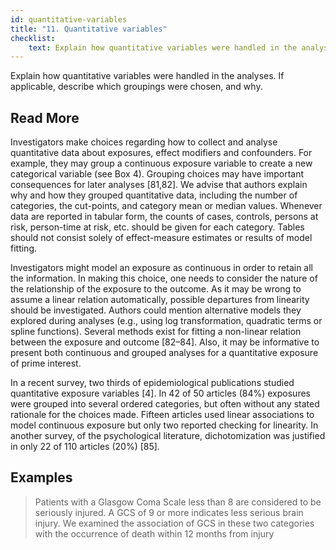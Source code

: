 ```yaml
---
id: quantitative-variables
title: "11. Quantitative variables"
checklist: 
    text: Explain how quantitative variables were handled in the analyses. If applicable, describe which groupings were chosen, and why.
---
```

Explain how quantitative variables were handled in the analyses. If applicable, describe which groupings were chosen, and why.

## Read More

Investigators make choices regarding how to collect and analyse quantitative data about exposures, effect modifiers and confounders. For example, they may group a continuous exposure variable to create a new categorical variable (see Box 4). Grouping choices may have important consequences for later analyses [81,82]. We advise that authors explain why and how they grouped quantitative data, including the number of categories, the cut-points, and category mean or median values. Whenever data are reported in tabular form, the counts of cases, controls, persons at risk, person-time at risk, etc. should be given for each category. Tables should not consist solely of effect-measure estimates or results of model fitting.

Investigators might model an exposure as continuous in order to retain all the information. In making this choice, one needs to consider the nature of the relationship of the exposure to the outcome. As it may be wrong to assume a linear relation automatically, possible departures from linearity should be investigated. Authors could mention alternative models they explored during analyses (e.g., using log transformation, quadratic terms or spline functions). Several methods exist for fitting a non-linear relation between the exposure and outcome [82–84]. Also, it may be informative to present both continuous and grouped analyses for a quantitative exposure of prime interest.

In a recent survey, two thirds of epidemiological publications studied quantitative exposure variables [4]. In 42 of 50 articles (84%) exposures were grouped into several ordered categories, but often without any stated rationale for the choices made. Fifteen articles used linear associations to model continuous exposure but only two reported checking for linearity. In another survey, of the psychological literature, dichotomization was justified in only 22 of 110 articles (20%) [85].

## Examples

> Patients with a Glasgow Coma Scale less than 8 are considered to be seriously injured. A GCS of 9 or more indicates less serious brain injury. We examined the association of GCS in these two categories with the occurrence of death within 12 months from injury